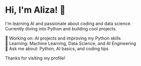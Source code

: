 # Hi, I'm Aliza! 👋

I'm learning AI and passionate about coding and data science.  
Currently diving into Python and building cool projects.  

🔭 Working on: AI projects and improving my Python skills  
🌱 Learning: Machine Learning, Data Science, and AI Engineering  
💬 Ask me about: Python, AI basics, and coding tips  

Thanks for visiting my profile!
